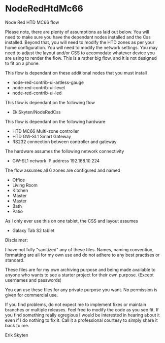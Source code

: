 # NodeRedHtdMc66
Node Red HTD MC66 flow

Please note, there are plenty of assumptions as laid out below.  You will need to make sure you have the dependant nodes installed and the Css installed.  Beyond that, you will need to modify the HTD zones as per your home configuration.  You will need to modify the network settings.  You may need to adjust the layout and/or CSS to accomodate whatever device you are using to render the flow.  This is a rather big flow, and it is not designed to fit on a phone.

This flow is dependant on these additional nodes that you must install

+ node-red-contrib-ui-artless-gauge
+ node-red-contrib-ui-level
+ node-red-contrib-ui-led

This flow is dependant on the following flow

+ EkiSkyten/NodeRedCss
  
This flow is dependant on the following hardware

+ HTD MC66 Multi-zone controller
+ HTD GW-SL1 Smart Gateway 
+ RS232 connection between controller and gateway
  
The hardware assumes the following network connectivity
  
+ GW-SL1 network IP address 192.168.10.224
  
The flow assumes all 6 zones are configured and named

+ Office
+ Living Room
+ Kitchen
+ Master
+ Master
+ Bath
+ Patio
  
As I only ever use this on one tablet, the CSS and layout assumes

+ Galaxy Tab S2 tablet  
  
Disclaimer:

I have not fully "sanitized" any of these files. Names, naming convention, formatting are all for my own use and do not adhere to any best practises or standard.

These files are for my own archiving purpose and being made available to anyone who wants to see a starter project for their own purpose. (Except usernames and passwords)

You can use these files for any private purpose you want. No permission is given for commercial use.

If you find problems, do not expect me to implement fixes or maintain branches or multiple releases. Feel free to modify the code as you see fit. If you find something really egregious I would be interested in hearing about it even if I do nothing to fix it. Call it a professional courtesy to simply share it back to me.

Erik Skyten
